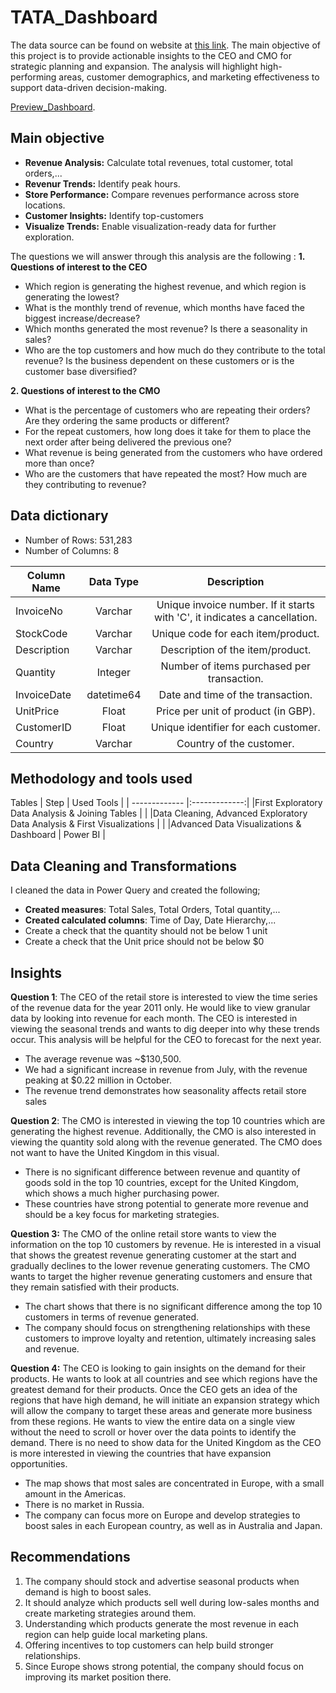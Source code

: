 # TATA_Dashboard
The data source can be found on  website at [this link](https://www.theforage.com/simulations/tata/data-visualisation-p5xo). The main objective of this project is to provide actionable insights to the CEO and CMO for strategic planning and expansion. The analysis will highlight high-performing areas, customer demographics, and marketing effectiveness to support data-driven decision-making.

[Preview_Dashboard](https://github.com/David-Tu-Nguyen/Coffee_Shop_Sales_Analysis/blob/main/PowerBI_Dashboard/Dashboard_Snapshot.gif/). 

## Main objective

- **Revenue Analysis:** Calculate total revenues, total customer, total orders,...
- **Revenur Trends:** Identify peak hours.
- **Store Performance:** Compare revenues performance across store locations.
- **Customer Insights:** Identify top-customers
- **Visualize Trends:** Enable visualization-ready data for further exploration.

The questions we will answer through this analysis are the following :
**1. Questions of interest to the CEO**
- Which region is generating the highest revenue, and which region is generating the lowest?
- What is the monthly trend of revenue, which months have faced the biggest increase/decrease?
- Which months generated the most revenue? Is there a seasonality in sales?
- Who are the top customers and how much do they contribute to the total revenue? Is the business dependent on these customers or is the customer base diversified?
  
**2. Questions of interest to the CMO**
- What is the percentage of customers who are repeating their orders? Are they ordering the same products or different?
- For the repeat customers, how long does it take for them to place the next order after being delivered the previous one?
- What revenue is being generated from the customers who have ordered more than once?
- Who are the customers that have repeated the most? How much are they contributing to revenue?

## Data dictionary
- Number of Rows: 531,283
- Number of Columns: 8
  
Column Name | Data Type | Description
| ------------- |:-------------:| :-------------:|
InvoiceNo | Varchar | Unique invoice number. If it starts with 'C', it indicates a cancellation.
StockCode | Varchar | Unique code for each item/product.
Description | Varchar | Description of the item/product.
Quantity | Integer | Number of items purchased per transaction.
InvoiceDate | datetime64 | Date and time of the transaction.
UnitPrice | Float | Price per unit of product (in GBP).
CustomerID | Float | Unique identifier for each customer.
Country | Varchar | Country of the customer.

## Methodology and tools used
Tables
| Step  | Used Tools |
| ------------- |:-------------:|
|First Exploratory Data Analysis & Joining Tables     |     |
|Data Cleaning, Advanced Exploratory Data Analysis & First Visualizations  |  |
|Advanced Data Visualizations & Dashboard    |  Power BI     |

## Data Cleaning and Transformations
I cleaned the data in Power Query and created the following;
- **Created measures**: Total Sales, Total Orders, Total quantity,...
- **Created calculated columns**: Time of Day, Date Hierarchy,...
- Create a check that the quantity should not be below 1 unit
- Create a check that the Unit price should not be below $0
  
## Insights

**Question 1**: The CEO of the retail store is interested to view the time series of the revenue data for the year 2011 only. He would like to view granular data by looking into revenue for each month. The CEO is interested in viewing the seasonal trends and wants to dig deeper into why these trends occur. This analysis will be helpful for the CEO to forecast for the next year.

- The average revenue was ~$130,500.
- We had a significant increase in revenue from July, with the revenue peaking at $0.22 million in October.
- The revenue trend demonstrates how seasonality affects retail store sales

**Question 2**: The CMO is interested in viewing the top 10 countries which are generating the highest revenue. Additionally, the CMO is also interested in viewing the quantity sold along with the revenue generated. The CMO does not want to have the United Kingdom in this visual.

- There is no significant difference between revenue and quantity of goods sold in the top 10 countries, except for the United Kingdom, which shows a much higher purchasing power.
- These countries have strong potential to generate more revenue and should be a key focus for marketing strategies.

**Question 3:** The CMO of the online retail store wants to view the information on the top 10 customers by revenue. He is interested in a visual that shows the greatest revenue generating customer at the start and gradually declines to the lower revenue generating customers. The CMO wants to target the higher revenue generating customers and ensure that they remain satisfied with their products.

- The chart shows that there is no significant difference among the top 10 customers in terms of revenue generated.
- The company should focus on strengthening relationships with these customers to improve loyalty and retention, ultimately increasing sales and revenue.

**Question 4:** The CEO is looking to gain insights on the demand for their products. He wants to look at all countries and see which regions have the greatest demand for their products. Once the CEO gets an idea of the regions that have high demand, he will initiate an expansion strategy which will allow the company to target these areas and generate more business from these regions. He wants to view the entire data on a single view without the need to scroll or hover over the data points to identify the demand. There is no need to show data for the United Kingdom as the CEO is more interested in viewing the countries that have expansion opportunities.

- The map shows that most sales are concentrated in Europe, with a small amount in the Americas.
- There is no market in Russia.
- The company can focus more on Europe and develop strategies to boost sales in each European country, as well as in Australia and Japan.

## Recommendations
1. The company should stock and advertise seasonal products when demand is high to boost sales.
2. It should analyze which products sell well during low-sales months and create marketing strategies around them.
3. Understanding which products generate the most revenue in each region can help guide local marketing plans.
4. Offering incentives to top customers can help build stronger relationships.
5. Since Europe shows strong potential, the company should focus on improving its market position there.
